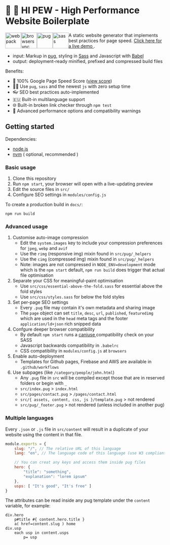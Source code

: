 # 👋 🔫 HI PEW - High Performance Website Boilerplate

<img height="50px" style="float: left;" alt="webpack" src="http://i.imgur.com/xz36f45.png" /> <img height="50px" style="float: left;" alt="browsersync" src="http://i.imgur.com/L5peje9.png" /> <img height="50px" style="float: left;" alt="pug" src="http://i.imgur.com/x4sHEg4.png" /> <img height="50px" style="float: left;" alt="sass" src="http://i.imgur.com/O9ikKdz.png" />

A static website generator that implements best practices for page speed. [ Click here for a live demo ]( https://actuallymentor.github.io/hi-pew/ ).

- input: Markup in [pug]( https://github.com/pugjs ), styling in [Sass]( https://github.com/sass/sass ) and Javascript with [Babel]( https://babeljs.io/ )
- output: deployment-ready minified, prefixed and compressed build files

Benefits:

- 🚀 100% Google Page Speed Score ([view score]( https://developers.google.com/speed/pagespeed/insights/?url=https://actuallymentor.github.io/hi-pew/ ))
- 👩‍💻 Use `pug`, `sass` and the newest `js` with zero setup time
- 👓 SEO best practices auto-implemented
- 🇪🇺 Built-in multilanguage support
- 🌐 Built-in broken link checker through `npm test`
- 🧪 Advanced performance options and compatibility warnings

## Getting started

Dependencies:

- [node.js]( https://nodejs.org/en/ )
- [nvm]( https://github.com/nvm-sh/nvm ) ( optional, recommended )

### Basic usage

1. Clone this repository
2. Run `npm start`, your browser will open with a live-updating preview
3. Edit the source files in `src/`
4. Configure SEO settings in `modules/config.js`

To create a production build in `docs/`:

```shell
npm run build
```

### Advanced usage

1. Customise auto-image compression
    - Edit the `system.images` key to include your compression preferences for `jpeg`, `webp` and `avif`
    - Use the `rimg` (responsive img) mixin found in `src/pug/_helpers`
    - Use the `cimg` (compressed img) mixin found in `src/pug/_helpers`
    - Note: images are not compressed in `NODE_ENV=development` mode which is the `npm start` default, `npm run build` does trigger that actual file optimisation
2. Separate your CSS for meaningful-paint optimisation
    - Use `src/css/essential-above-the-fold.sass` for essential above the fold styles
    - Use `src/css/styles.sass` for below the fold styles
3. Set per-page SEO settings
    - Every `.pug` file may contain it's own metadata and sharing image
    - The `page` object can set `title`, `desc`, `url`, `published`, `featuredimg` which are used in the `head` meta tags and the footer `application/ld+json` rich snipped data
4. Confgure deeper browser compatibility
    - By default `npm start` runs a [ caniuse ]( https://caniuse.com/ ) compatibility check on your SASS
    - Javascript backwards compatibility in `.babelrc`
    - CSS compatibility in `modules/config.js` at `browsers`
4. Enable auto-deployment
    - Templates for Github pages, Firebase and AWS are available in `.github/workflows`
5. Use subpages (like `/category/people/john.html`)
    - Any `.pug` file in `src` will be compiled except those that are in reserved folders or begin with `_`
    - `src/index.pug` \> `index.html`
    - `src/pages/contact.pug` \> `/pages/contact.html`
    - `src/{ assets, content, css, js }/template.pug` \> not rendered
    - `src/pug/_footer.pug` \> not rendered (unless included in another pug)

### Multiple languages

Every `.json` or `.js` file in `src/content` will result in a duplicate of your website using the content in that file.

```js
module.exports = {
    slug: "/", // The relative URL of this language
    lang: "en", // The language code of this language (use W3 compliant codes)

    // You can creat any keys and access them inside pug files
    hero: {
        "title": "something",
        "explanation": "lorem ipsum"
    },
    usps: [ "It's good", "It's free" ]
}
```

The attributes can be read inside any pug template under the `content` variable, for example:

```pug
div.hero
    p#title #{ content.hero.title }
    a( href=content.slug ) home
div.usp
    each usp in content.usps
        p= usp
```
